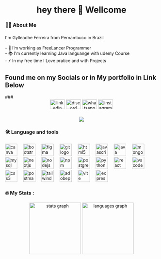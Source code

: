 


###
###

<h1 align="center">hey there 👋 Wellcome</h1>

###

<h3 align="left">👩‍💻  About Me</h3>

###

<p align="left">I'm Gylleadhe Ferreira from Pernambuco in Brazil<br><br>- 🔭 I’m working as FreeLancer Programmer<br>- 📚 I'm currently learning Java languange with udemy Course<br>- ⚡ In my free time I Love pratice and with Projects</p>
<h2>Found me on my Socials or in  My portfolio in Link Below</h2>
###
<div align="center">
  <a target="_blank" herf="https://www.linkedin.com/in/gylleadhe-ferreira-082a93210/"><img src="https://raw.githubusercontent.com/maurodesouza/profile-readme-generator/master/src/assets/icons/social/linkedin/default.svg" width="49" height="31" alt="linkedin logo"  /></a>
  <a target="_blank" href="https://discord.gg/Cj7wHUZx"><img src="https://raw.githubusercontent.com/maurodesouza/profile-readme-generator/master/src/assets/icons/social/discord/default.svg" width="49" height="31" alt="discord logo"  /></a>
  <a target="_blank" href="https://wa.me/+5581998817527"><img src="https://raw.githubusercontent.com/maurodesouza/profile-readme-generator/master/src/assets/icons/social/whatsapp/default.svg" width="49" height="31" alt="whatsapp logo"  /></a>
  <a target="_blank" href="https://www.instagram.com/gylleadhesantos"><img src="https://raw.githubusercontent.com/maurodesouza/profile-readme-generator/master/src/assets/icons/social/instagram/default.svg" width="49" height="31" alt="instagram logo"  /></a>
</div>
<a target="_blank" href="https://my-portfolio-gylleadheptbrs-projects.vercel.app/"></a>



###

<div align="center">
  <img src="https://github.com/user-attachments/assets/b1b9412d-5a92-4efa-ae8a-86d13ed65c01"></img>

</div>

###

<h3 align="left">🛠 Language and tools</h3>

###

<div align="left">
  <img src="https://cdn.jsdelivr.net/gh/devicons/devicon/icons/canva/canva-original.svg" height="40" alt="canva logo"  />
  <img width="12" />
  <img src="https://cdn.jsdelivr.net/gh/devicons/devicon/icons/bootstrap/bootstrap-original.svg" height="40" alt="bootstrap logo"  />
  <img width="12" />
  <img src="https://cdn.jsdelivr.net/gh/devicons/devicon/icons/figma/figma-original.svg" height="40" alt="figma logo"  />
  <img width="12" />
  <img src="https://cdn.jsdelivr.net/gh/devicons/devicon/icons/git/git-original.svg" height="40" alt="git logo"  />
  <img width="12" />
  <img src="https://cdn.jsdelivr.net/gh/devicons/devicon/icons/html5/html5-original.svg" height="40" alt="html5 logo"  />
  <img width="12" />
  <img src="https://cdn.jsdelivr.net/gh/devicons/devicon/icons/javascript/javascript-original.svg" height="40" alt="javascript logo"  />
  <img width="12" />
  <img src="https://cdn.jsdelivr.net/gh/devicons/devicon/icons/java/java-original.svg" height="40" alt="java logo"  />
  <img width="12" />
  <img src="https://cdn.jsdelivr.net/gh/devicons/devicon/icons/mongodb/mongodb-original.svg" height="40" alt="mongodb logo"  />
  <img width="12" />
  <img src="https://cdn.jsdelivr.net/gh/devicons/devicon/icons/mysql/mysql-original.svg" height="40" alt="mysql logo"  />
  <img width="12" />
  <img src="https://cdn.jsdelivr.net/gh/devicons/devicon/icons/nextjs/nextjs-original.svg" height="40" alt="nextjs logo"  />
  <img width="12" />
  <img src="https://cdn.jsdelivr.net/gh/devicons/devicon/icons/nodejs/nodejs-original.svg" height="40" alt="nodejs logo"  />
  <img width="12" />
  <img src="https://cdn.jsdelivr.net/gh/devicons/devicon/icons/npm/npm-original-wordmark.svg" height="40" alt="npm logo"  />
  <img width="12" />
  <img src="https://cdn.jsdelivr.net/gh/devicons/devicon/icons/postgresql/postgresql-original.svg" height="40" alt="postgresql logo"  />
  <img width="12" />
  <img src="https://cdn.jsdelivr.net/gh/devicons/devicon/icons/python/python-original.svg" height="40" alt="python logo"  />
  <img width="12" />
  <img src="https://cdn.jsdelivr.net/gh/devicons/devicon/icons/react/react-original.svg" height="40" alt="react logo"  />
  <img width="12" />
  <img src="https://cdn.jsdelivr.net/gh/devicons/devicon/icons/vscode/vscode-original.svg" height="40" alt="vscode logo"  />
  <img width="12" />
  <img src="https://cdn.simpleicons.org/css3/1572B6" height="40" alt="css3 logo"  />
  <img width="12" />
  <img src="https://cdn.simpleicons.org/postman/FF6C37" height="40" alt="postman logo"  />
  <img width="12" />
  <img src="https://cdn.simpleicons.org/tailwindcss/06B6D4" height="40" alt="tailwindcss logo"  />
  <img width="12" />
  <img src="https://skillicons.dev/icons?i=ps" height="40" alt="adobephotoshop logo"  />
  <img width="12" />
  <img src="https://skillicons.dev/icons?i=vite" height="40" alt="vite logo"  />
  <img width="12" />
  <img src="https://skillicons.dev/icons?i=express" height="40" alt="express logo"  />
</div>

###

<h3 align="left">🔥   My Stats :</h3>

###
<div align="center">
  <img src="https://github-readme-stats.vercel.app/api?username=GylleadheDev&hide_title=false&hide_rank=false&hide_border=falseshow_icons=true&include_all_commits=true&hide_border=true&count_private=true&disable_animations=false&theme=radical&locale=en&" height="170" alt="stats graph"  />
  <img src="https://github-readme-stats.vercel.app/api/top-langs?username=GylleadheDev&locale=en&hide_title=false&hide_border=true&layout=compact&card_width=320&langs_count=5&theme=radical&hide_border=false" height="170" alt="languages graph"  />
</div>

###
